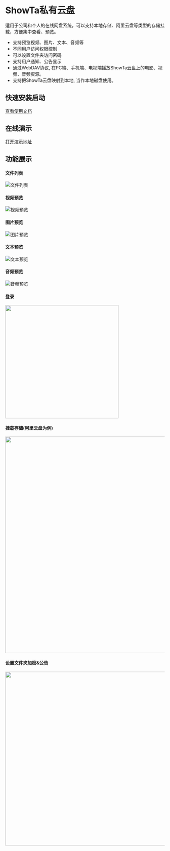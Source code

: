 # ShowTa私有云盘

适用于公司和个人的在线网盘系统，可以支持本地存储、阿里云盘等类型的存储挂载，方便集中查看、预览。

+ 支持预览视频、图片、文本、音频等
+ 不同用户访问权限控制
+ 可以设置文件夹访问密码
+ 支持用户通知、公告显示
+ 通过WebDAV协议, 在PC端、手机端、电视端播放ShowTa云盘上的电影、视频、音频资源。
+ 支持把ShowTa云盘映射到本地, 当作本地磁盘使用。

## 快速安装启动
[查看使用文档](https://www.showta.cc/intro/install/package.html)

## 在线演示
[打开演示地址](http://demo.showta.cc:8888/)


## 功能展示
#### 文件列表
![文件列表](https://www.showta.cc/md/list.png)

#### 视频预览
![视频预览](https://www.showta.cc/md/video.png)

#### 图片预览
![图片预览](https://www.showta.cc/md/img.png)

#### 文本预览
![文本预览](https://www.showta.cc/md/txt.png)

#### 音频预览
![音频预览](https://www.showta.cc/md/mp3.png)

#### 登录
<img src="https://www.showta.cc/md/login.png" width="358">

#### 挂载存储(阿里云盘为例)
<img src="https://www.showta.cc/md/mount.png" width="685">

#### 设置文件夹加密&公告
<img src="https://www.showta.cc/md/folder.png" width="550">